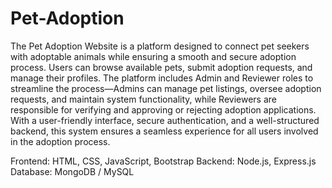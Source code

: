 # Pet-Adoption

The Pet Adoption Website is a platform designed to connect pet seekers with adoptable animals while ensuring a smooth and secure adoption process. Users can browse available pets, submit adoption requests, and manage their profiles. The platform includes Admin and Reviewer roles to streamline the process—Admins can manage pet listings, oversee adoption requests, and maintain system functionality, while Reviewers are responsible for verifying and approving or rejecting adoption applications. With a user-friendly interface, secure authentication, and a well-structured backend, this system ensures a seamless experience for all users involved in the adoption process.

Frontend: HTML, CSS, JavaScript, Bootstrap
Backend: Node.js, Express.js
Database: MongoDB / MySQL


